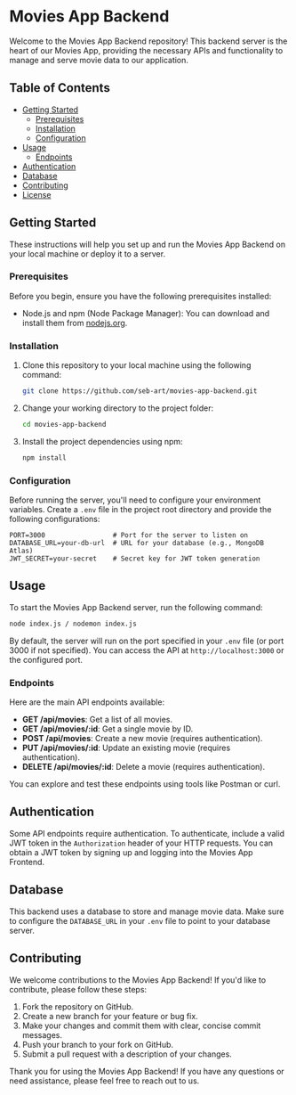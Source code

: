 # Movies App Backend

Welcome to the Movies App Backend repository! This backend server is the heart of our Movies App, providing the necessary APIs and functionality to manage and serve movie data to our application.

## Table of Contents

- [Getting Started](#getting-started)
  - [Prerequisites](#prerequisites)
  - [Installation](#installation)
  - [Configuration](#configuration)
- [Usage](#usage)
  - [Endpoints](#endpoints)
- [Authentication](#authentication)
- [Database](#database)
- [Contributing](#contributing)
- [License](#license)

## Getting Started

These instructions will help you set up and run the Movies App Backend on your local machine or deploy it to a server.

### Prerequisites

Before you begin, ensure you have the following prerequisites installed:

- Node.js and npm (Node Package Manager): You can download and install them from [nodejs.org](https://nodejs.org/).

### Installation

1. Clone this repository to your local machine using the following command:

   ```bash
   git clone https://github.com/seb-art/movies-app-backend.git
   ```

2. Change your working directory to the project folder:

   ```bash
   cd movies-app-backend
   ```

3. Install the project dependencies using npm:

   ```bash
   npm install
   ```

### Configuration

Before running the server, you'll need to configure your environment variables. Create a `.env` file in the project root directory and provide the following configurations:

```env
PORT=3000                 # Port for the server to listen on
DATABASE_URL=your-db-url  # URL for your database (e.g., MongoDB Atlas)
JWT_SECRET=your-secret    # Secret key for JWT token generation
```

## Usage

To start the Movies App Backend server, run the following command:

```bash
node index.js / nodemon index.js
```

By default, the server will run on the port specified in your `.env` file (or port 3000 if not specified). You can access the API at `http://localhost:3000` or the configured port.

### Endpoints

Here are the main API endpoints available:

- **GET /api/movies**: Get a list of all movies.
- **GET /api/movies/:id**: Get a single movie by ID.
- **POST /api/movies**: Create a new movie (requires authentication).
- **PUT /api/movies/:id**: Update an existing movie (requires authentication).
- **DELETE /api/movies/:id**: Delete a movie (requires authentication).

You can explore and test these endpoints using tools like Postman or curl.

## Authentication

Some API endpoints require authentication. To authenticate, include a valid JWT token in the `Authorization` header of your HTTP requests. You can obtain a JWT token by signing up and logging into the Movies App Frontend.

## Database

This backend uses a database to store and manage movie data. Make sure to configure the `DATABASE_URL` in your `.env` file to point to your database server.

## Contributing

We welcome contributions to the Movies App Backend! If you'd like to contribute, please follow these steps:

1. Fork the repository on GitHub.
2. Create a new branch for your feature or bug fix.
3. Make your changes and commit them with clear, concise commit messages.
4. Push your branch to your fork on GitHub.
5. Submit a pull request with a description of your changes.



Thank you for using the Movies App Backend! If you have any questions or need assistance, please feel free to reach out to us.
